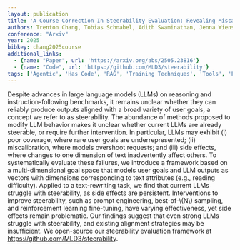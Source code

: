```yaml
---
layout: publication
title: 'A Course Correction In Steerability Evaluation: Revealing Miscalibration And Side Effects In Llms'
authors: Trenton Chang, Tobias Schnabel, Adith Swaminathan, Jenna Wiens
conference: "Arxiv"
year: 2025
bibkey: chang2025course
additional_links:
  - {name: "Paper", url: 'https://arxiv.org/abs/2505.23816'}
  - {name: "Code", url: 'https://github.com/MLD3/steerability'}
tags: ['Agentic', 'Has Code', 'RAG', 'Training Techniques', 'Tools', 'Fine-Tuning', 'Prompting', 'Reinforcement Learning', 'Pretraining Methods']
---
```

Despite advances in large language models (LLMs) on reasoning and instruction-following benchmarks, it remains unclear whether they can reliably produce outputs aligned with a broad variety of user goals, a concept we refer to as steerability. The abundance of methods proposed to modify LLM behavior makes it unclear whether current LLMs are already steerable, or require further intervention. In particular, LLMs may exhibit (i) poor coverage, where rare user goals are underrepresented; (ii) miscalibration, where models overshoot requests; and (iii) side effects, where changes to one dimension of text inadvertently affect others. To systematically evaluate these failures, we introduce a framework based on a multi-dimensional goal space that models user goals and LLM outputs as vectors with dimensions corresponding to text attributes (e.g., reading difficulty). Applied to a text-rewriting task, we find that current LLMs struggle with steerability, as side effects are persistent. Interventions to improve steerability, such as prompt engineering, best-of-\\(N\\) sampling, and reinforcement learning fine-tuning, have varying effectiveness, yet side effects remain problematic. Our findings suggest that even strong LLMs struggle with steerability, and existing alignment strategies may be insufficient. We open-source our steerability evaluation framework at https://github.com/MLD3/steerability.
